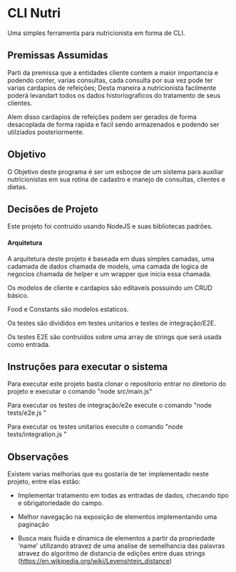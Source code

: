 # CLI Nutri

Uma simples ferramenta para nutricionista em forma de CLI.

## Premissas Assumidas

Parti da premissa que a entidades cliente contem a maior importancia e podendo conter, varias consultas, cada consulta por sua vez pode ter varias cardapios de refeições; Desta maneira a nutricionista facilmente poderá levandart todos os dados historiograficos do tratamento de seus clientes.

Alem disso cardapios de refeições podem ser gerados de forma desacoplada de forma rapida e facil sendo armazenados e podendo ser utilziados posteriormente.

## Objetivo

O Objetivo deste programa é ser um esboçoe de um sistema para auxiliar nutricionistas em sua rotina de cadastro e manejo de consultas, clientes e dietas.

## Decisões de Projeto

Este projeto foi contruido usando NodeJS e suas bibliotecas padrões.

#### Arquitetura

A arquitetura deste projeto é baseada em duas simples camadas, uma cadamada de dados chamada de models, uma camada de logica de negocios chamada de helper e um wrapper que inicia essa chamada.

Os modelos de cliente e cardapios são editaveís possuindo um CRUD básico.

Food e Constants são modelos estaticos.

Os testes são divididos em testes unitarios e testes de integração/E2E.

Os testes E2E são contruidos sobre uma array de strings que será usada como entrada.

## Instruções para executar o sistema

Para executar este projeto basta clonar o repositorio entrar no diretorio do projeto e executar o comando "node src/main.js"

Para executar os testes de integração/e2e execute o comando "node tests/e2e.js "

Para executar os testes unitarios execute o comando "node tests/integration.js "

## Observações

Existem varias melhorias que eu gostaria de ter implementado neste projeto, entre elas estão:

-   Implementar tratamento em todas as entradas de dados, checando tipo e obrigatoriedade do campo.

-   Melhor navegação na exposição de elementos implementando uma paginação

-   Busca mais fluida e dinamica de elementos a partir da propriedade 'name' utilizando atravez de uma analise de semelhancia das palavras atravez do algoritmo de distancia de edições entre duas strings (https://en.wikipedia.org/wiki/Levenshtein_distance)
